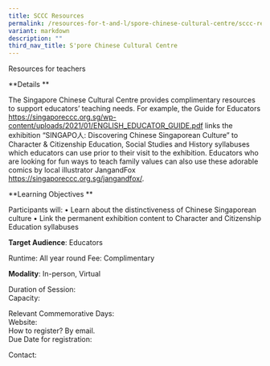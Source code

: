 ```yaml
---
title: SCCC Resources
permalink: /resources-for-t-and-l/spore-chinese-cultural-centre/sccc-resources/
variant: markdown
description: ""
third_nav_title: S'pore Chinese Cultural Centre
---
```

Resources for teachers

**Details	**
	
The Singapore Chinese Cultural Centre provides complimentary resources to support educators’ teaching needs. For example, the Guide for Educators https://singaporeccc.org.sg/wp-content/uploads/2021/01/ENGLISH_EDUCATOR_GUIDE.pdf links the exhibition “SINGAPO人: Discovering Chinese Singaporean Culture” to Character & Citizenship Education, Social Studies and History syllabuses which educators can use prior to their visit to the exhibition. Educators who are looking for fun ways to teach family values can also use these adorable comics by local illustrator JangandFox https://singaporeccc.org.sg/jangandfox/.

**Learning Objectives	**
	
Participants will: •	Learn about the distinctiveness of Chinese Singaporean culture  •	Link the permanent exhibition content to Character and Citizenship Education syllabuses

**Target Audience**: Educators

Runtime: All year round	
Fee: Complimentary	

**Modality**: In-person, Virtual
	
	
Duration of Session: 	
Capacity: 	
	
Relevant Commemorative Days: 	
Website:	
How to register? By email.	
Due Date for registration: 	
	
Contact: 	
